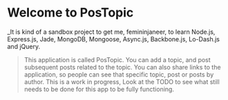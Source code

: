 # Welcome to PosTopic

_It is kind of a sandbox project to get me, femininjaneer, to learn Node.js, Express.js, Jade, MongoDB, Mongoose, Async.js, Backbone.js, Lo-Dash.js and jQuery.

> This application is called PosTopic. You can add a topic, and post subsequent posts related to the topic. You can also share links to the application, so people can see that specific topic, post or posts by author.
> This is a work in progress, Look at the TODO to see what still needs to be done for this app to be fully functioning.
